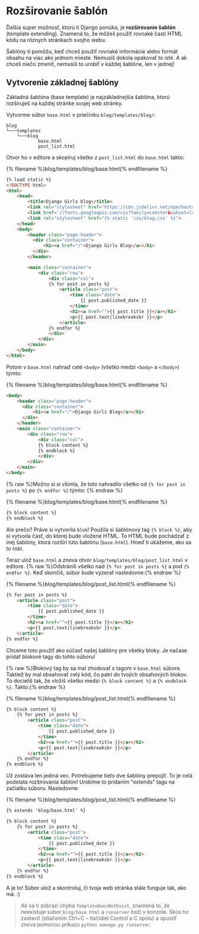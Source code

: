 # Rozširovanie šablón

Ďalšia super možnosť, ktorú ti Django ponúka, je **rozširovanie šablón** (template extending). Znamená to, že môžeš použiť rovnaké časti HTML kódu na rôznych stránkach svojho webu.

Šablóny ti pomôžu, keď chceš použiť rovnaké informácie alebo formát obsahu na viac ako jednom mieste. Nemusíš dokola opakovať to isté. A ak chceš niečo zmeniť, nemusíš to urobiť v každej šablóne, len v jednej!

## Vytvorenie základnej šablóny

Základná šablóna (base template) je najzákladnejšia šablóna, ktorú rozširuješ na každej stránke svojej web stránky.

Vytvorme súbor `base.html` v priečinku `blog/templates/blog/`:

    blog
    └───templates
        └───blog
                base.html
                post_list.html
    

Otvor ho v editore a skopíruj všetko z `post_list.html` do `base.html` takto:

{% filename %}blog/templates/blog/base.html{% endfilename %}

```html
{% load static %}
<!DOCTYPE html>
<html>
    <head>
        <title>Django Girls blog</title>
        <link rel="stylesheet" href="https://cdn.jsdelivr.net/npm/bootstrap@5.1.3/dist/css/bootstrap.min.css" integrity="sha384-1BmE4kWBq78iYhFldvKuhfTAU6auU8tT94WrHftjDbrCEXSU1oBoqyl2QvZ6jIW3" crossorigin="anonymous">
        <link href='//fonts.googleapis.com/css?family=Lobster&subset=latin,latin-ext' rel='stylesheet' type='text/css'>
        <link rel="stylesheet" href="{% static 'css/blog.css' %}">
    </head>
    <body>
        <header class="page-header">
          <div class="container">
              <h1><a href="/">Django Girls Blog</a></h1>
          </div>
        </header>

        <main class="container">
            <div class="row">
                <div class="col">
                {% for post in posts %}
                    <article class="post">
                        <time class="date">
                            {{ post.published_date }}
                        </time>
                        <h2><a href="">{{ post.title }}</a></h2>
                        <p>{{ post.text|linebreaksbr }}</p>
                    </article>
                {% endfor %}
                </div>
            </div>
        </main>
    </body>
</html>
```

Potom v `base.html` nahraď celé `<body>` (všetko medzi `<body>` a `</body>`) týmto:

{% filename %}blog/templates/blog/base.html{% endfilename %}

```html
<body>
    <header class="page-header">
      <div class="container">
          <h1><a href="/">Django Girls Blog</a></h1>
      </div>
    </header>
    <main class="container">
        <div class="row">
            <div class="col">
            {% block content %}
            {% endblock %}
            </div>
        </div>
    </main>
</body>
```

{% raw %}Možno si si všimla, že toto nahradilo všetko od `{% for post in posts %}` po `{% endfor %}` týmto: {% endraw %}

{% filename %}blog/templates/blog/base.html{% endfilename %}

```html
{% block content %}
{% endblock %}
```

Ale prečo? Práve si vytvorila `blok`! Použila si šablónový tag `{% block %}`, aby si vytvoila časť, do ktorej bude vložené HTML. To HTML bude pochádzať z inej šablóny, ktorá rozšíri túto šablónu (`base.html`). Hneď ti ukážeme, ako sa to robí.

Teraz ulož `base.html` a znova otvor `blog/templates/blog/post_list.html` v editore. {% raw %}Odstrániš všetko nad `{% for post in posts %}` a pod `{% endfor %}`. Keď skončíš, súbor bude vyzerať nasledovne:{% endraw %}

{% filename %}blog/templates/blog/post_list.html{% endfilename %}

```html
{% for post in posts %}
    <article class="post">
        <time class="date">
            {{ post.published_date }}
        </time>
        <h2><a href="">{{ post.title }}</a></h2>
        <p>{{ post.text|linebreaksbr }}</p>
    </article>
{% endfor %}
```

Chceme toto použiť ako súčasť našej šablóny pre všetky bloky. Je načase pridať blokové tagy do tohto súboru!

{% raw %}Blokový tag by sa mal zhodovať s tagom v `base.html` súbore. Taktiež by mal obsahovať celý kód, čo patrí do tvojich obsahových blokov. To docieliš tak, že vložíš všetko medzi `{% block content %}` a `{% endblock %}`. Takto:{% endraw %}

{% filename %}blog/templates/blog/post_list.html{% endfilename %}

```html
{% block content %}
    {% for post in posts %}
        <article class="post">
            <time class="date">
                {{ post.published_date }}
            </time>
            <h2><a href="">{{ post.title }}</a></h2>
            <p>{{ post.text|linebreaksbr }}</p>
        </article>
    {% endfor %}
{% endblock %}
```

Už zostáva len jediná vec. Potrebujeme tieto dve šablóny prepojiť. To je celá podstata rozširovania šablón! Urobíme to pridaním "extends" tagu na začiatku súboru. Nasledovne:

{% filename %}blog/templates/blog/post_list.html{% endfilename %}

```html
{% extends 'blog/base.html' %}

{% block content %}
    {% for post in posts %}
        <article class="post">
            <time class="date">
                {{ post.published_date }}
            </time>
            <h2><a href="">{{ post.title }}</a></h2>
            <p>{{ post.text|linebreaksbr }}</p>
        </article>
    {% endfor %}
{% endblock %}
```

A je to! Súbor ulož a skontroluj, či tvoja web stránka stále funguje tak, ako má. :)

> Ak sa ti zobrazí chyba `TemplateDoesNotExist`, znamená to, že neexistuje súbor `blog/base.html` a `runserver` beží v konzole. Skús ho zastaviť (stlačením Ctrl+C – tlačidiel Control a C spolu) a spustiť znova pomocou príkazu `python manage.py runserver`.